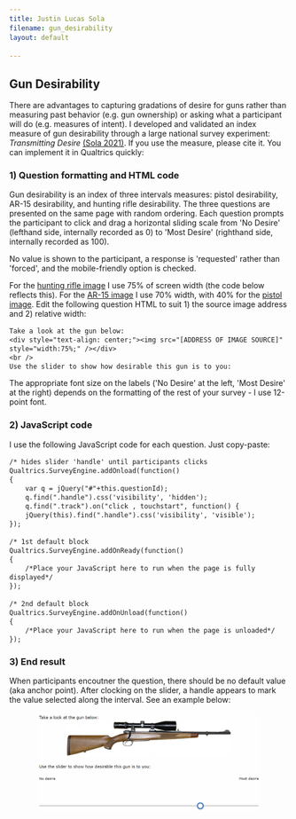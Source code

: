 ```yaml
---
title: Justin Lucas Sola
filename: gun_desirability
layout: default

--- 
```

## Gun Desirability

There are advantages to capturing gradations of desire for guns rather than measuring past behavior (e.g. gun ownership) or asking what a participant will do (e.g. measures of intent). I developed and validated an index measure of gun desirability through a large national survey experiment: *Transmitting Desire* [(Sola 2021)](https://doi.org/10.1177/07311214211007179). If you use the measure, please cite it. You can implement it in Qualtrics quickly:

### 1) Question formatting and HTML code

Gun desirability is an index of three intervals measures: pistol desirability, AR-15 desirability, and hunting rifle desirability. The three questions are presented on the same page with random ordering. Each question prompts the participant to click and drag a horizontal sliding scale from 'No Desire' (lefthand side, internally recorded as 0) to 'Most Desire' (righthand side, internally recorded as 100).

No value is shown to the participant, a response is 'requested' rather than 'forced', and the mobile-friendly option is checked.

For the [hunting rifle image](./files/hunting_rifle.png) I use 75% of screen width (the code below reflects this). For the [AR-15 image](./files/ar-15.png) I use 70% width, with 40% for the [pistol image](./files/pistol.png). Edit the following question HTML to suit 1) the source image address and 2) relative width:
```
Take a look at the gun below:
<div style="text-align: center;"><img src="[ADDRESS OF IMAGE SOURCE]" style="width:75%;" /></div>
<br />
Use the slider to show how desirable this gun is to you:
```

The appropriate font size on the labels ('No Desire' at the left, 'Most Desire' at the right) depends on the formatting of the rest of your survey - I use 12-point font.

### 2) JavaScript code

I use the following JavaScript code for each question. Just copy-paste:
```
/* hides slider 'handle' until participants clicks 
Qualtrics.SurveyEngine.addOnload(function()
{
	var q = jQuery("#"+this.questionId);
	q.find(".handle").css('visibility', 'hidden');
	q.find(".track").on("click , touchstart", function() {
	jQuery(this).find(".handle").css('visibility', 'visible');
});

/* 1st default block
Qualtrics.SurveyEngine.addOnReady(function()
{
	/*Place your JavaScript here to run when the page is fully displayed*/
});

/* 2nd default block
Qualtrics.SurveyEngine.addOnUnload(function()
{
	/*Place your JavaScript here to run when the page is unloaded*/
});
```

### 3) End result

When participants encoutner the question, there should be no default value (aka anchor point). After clocking on the slider, a handle appears to mark the value selected along the interval. See an example below:
<p align="center">
<img align="center" src="./files/hunting_rifle_example.png" width="80%">
</p>
